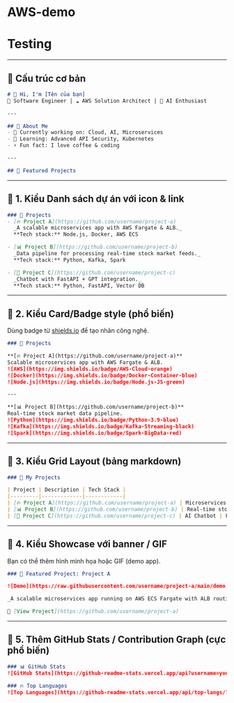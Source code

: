 # AWS-demo
# Testing
---

## 🔹 Cấu trúc cơ bản

```markdown
# 👋 Hi, I'm [Tên của bạn]  
🚀 Software Engineer | ☁️ AWS Solution Architect | 🤖 AI Enthusiast  

---

## 🌟 About Me
- 🔭 Currently working on: Cloud, AI, Microservices  
- 🌱 Learning: Advanced API Security, Kubernetes  
- ⚡ Fun fact: I love coffee & coding  

---

## 📌 Featured Projects
```

---

## 🔹 1. Kiểu **Danh sách dự án với icon & link**

```markdown
### 🚀 Projects
- [🔥 Project A](https://github.com/username/project-a)  
  _A scalable microservices app with AWS Fargate & ALB._  
  **Tech stack:** Node.js, Docker, AWS ECS  

- [📊 Project B](https://github.com/username/project-b)  
  _Data pipeline for processing real-time stock market feeds._  
  **Tech stack:** Python, Kafka, Spark  

- [🤖 Project C](https://github.com/username/project-c)  
  _Chatbot with FastAPI + GPT integration._  
  **Tech stack:** Python, FastAPI, Vector DB  
```

---

## 🔹 2. Kiểu **Card/Badge style (phổ biến)**

Dùng badge từ [shields.io](https://shields.io/) để tạo nhãn công nghệ.

```markdown
### 🚀 Projects

**[🔥 Project A](https://github.com/username/project-a)**  
Scalable microservices app with AWS Fargate & ALB.  
![AWS](https://img.shields.io/badge/AWS-Cloud-orange) 
![Docker](https://img.shields.io/badge/Docker-Container-blue) 
![Node.js](https://img.shields.io/badge/Node.js-JS-green)

---

**[📊 Project B](https://github.com/username/project-b)**  
Real-time stock market data pipeline.  
![Python](https://img.shields.io/badge/Python-3.9-blue) 
![Kafka](https://img.shields.io/badge/Kafka-Streaming-black) 
![Spark](https://img.shields.io/badge/Spark-BigData-red)
```

---

## 🔹 3. Kiểu **Grid Layout (bảng markdown)**

```markdown
### 📌 My Projects

| Project | Description | Tech Stack |
|---------|-------------|------------|
| [🔥 Project A](https://github.com/username/project-a) | Microservices with AWS | Node.js, Docker, AWS |
| [📊 Project B](https://github.com/username/project-b) | Real-time stock pipeline | Python, Kafka, Spark |
| [🤖 Project C](https://github.com/username/project-c) | AI Chatbot | FastAPI, GPT, VectorDB |
```

---

## 🔹 4. Kiểu **Showcase với banner / GIF**

Bạn có thể thêm hình minh họa hoặc GIF (demo app).

```markdown
### 🚀 Featured Project: Project A

![Demo](https://raw.githubusercontent.com/username/project-a/main/demo.gif)

_A scalable microservices app running on AWS ECS Fargate with ALB routing._

🔗 [View Project](https://github.com/username/project-a)
```

---

## 🔹 5. Thêm **GitHub Stats / Contribution Graph** (cực phổ biến)

```markdown
### 📊 GitHub Stats
![GitHub Stats](https://github-readme-stats.vercel.app/api?username=your-username&show_icons=true&theme=radical)

### 🔥 Top Languages
![Top Languages](https://github-readme-stats.vercel.app/api/top-langs/?username=your-username&layout=compact&theme=radical)
```


